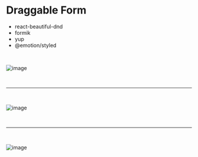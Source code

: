 # Draggable Form

- react-beautiful-dnd
- formik
- yup
- @emotion/styled

<br />

![image](https://user-images.githubusercontent.com/76871403/236663436-56d1c314-0d47-4c26-bc4c-bb6fc34e00fe.png)

<br/>
<hr/>
<br/>

![image](https://user-images.githubusercontent.com/76871403/236663536-dbecc000-0a62-4271-9666-bb40642a2b23.png)

<br/>
<hr/>
<br/>

![image](https://user-images.githubusercontent.com/76871403/236663638-2758d5af-1ca3-454e-a019-967eee303234.png)

